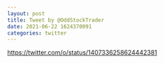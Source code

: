 ```yaml
--- 
layout: post 
title: Tweet by @OddStockTrader 
date: 2021-06-22 1624370091 
categories: twitter 
--- 
```

https://twitter.com/o/status/1407336258624442381